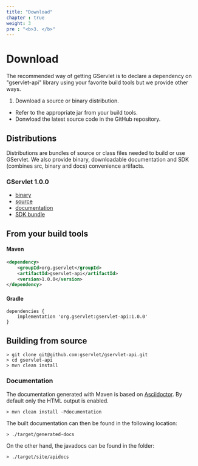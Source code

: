 ```yaml
---
title: "Download"
chapter : true
weight: 3
pre : "<b>3. </b>"
---
```


# Download

The recommended way of getting GServlet is to declare a dependency on "gservlet-api" library using your favorite build tools but we provide other ways.

1. Download a source or binary distribution.
* Refer to the appropriate jar from your build tools.
* Donwload the latest source code in the GitHub repository.


## Distributions

Distributions are bundles of source or class files needed to build or use GServlet. We also provide binary, downloadable documentation and SDK (combines src, binary and docs) convenience artifacts.

### GServlet 1.0.0

* [binary](/)
* [source](/)
* [documentation](/)
* [SDK bundle](/)

## From your build tools

#### Maven

```xml
<dependency>
	<groupId>org.gservlet</groupId>
	<artifactId>gservlet-api</artifactId>
	<version>1.0.0</version>
</dependency>
```

#### Gradle

```
dependencies {
    implementation 'org.gservlet:gservlet-api:1.0.0'
}

```


## Building from source

    > git clone git@github.com:gservlet/gservlet-api.git
    > cd gservlet-api
    > mvn clean install


### Documentation

The documentation generated with Maven is based on [Asciidoctor](http://asciidoctor.org/). By default only the HTML output is enabled.

    > mvn clean install -Pdocumentation

The built documentation can then be found in the following location:
  
    > ./target/generated-docs
    
On the other hand, the javadocs can be found in the folder:

    > ./target/site/apidocs    

